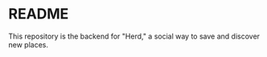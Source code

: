 # README

This repository is the backend for "Herd," a social way to save and discover new places. 


